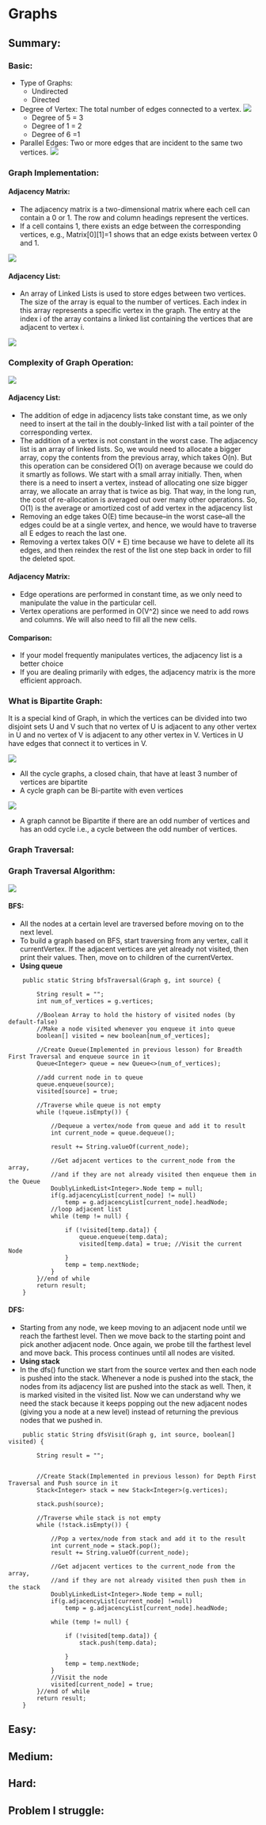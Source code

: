 # Graphs

## Summary:

### Basic:

* Type of Graphs:
  * Undirected
  * Directed
* Degree of Vertex: The total number of edges connected to a vertex. ![](../.gitbook/assets/image%20%2877%29.png) 
  * Degree of 5 = 3
  * Degree of 1  = 2
  * Degree of 6 =1
* Parallel Edges:  Two or more edges that are incident to the same two vertices. ![](../.gitbook/assets/image%20%2876%29.png) 



### Graph Implementation: 

#### Adjacency Matrix:

* The adjacency matrix is a two-dimensional matrix where each cell can contain a 0 or 1. The row and column headings represent the vertices.
* If a cell contains 1, there exists an edge between the corresponding vertices, e.g., Matrix\[0\]\[1\]=1 shows that an edge exists between vertex 0 and 1.

![](../.gitbook/assets/image%20%2872%29.png)

#### Adjacency List:

* An array of Linked Lists is used to store edges between two vertices. The size of the array is equal to the number of vertices. Each index in this array represents a specific vertex in the graph. The entry at the index i of the array contains a linked list containing the vertices that are adjacent to vertex i.

![](../.gitbook/assets/image%20%2874%29.png)

### Complexity of Graph  Operation:

![](../.gitbook/assets/image%20%2881%29.png)

#### Adjacency List: 

* The addition of edge in adjacency lists take constant time, as we only need to insert at the tail in the doubly-linked list with a tail pointer of the corresponding vertex.
* The addition of a vertex is not constant in the worst case. The adjacency list is an array of linked lists. So, we would need to allocate a bigger array, copy the contents from the previous array, which takes O\(n\). But this operation can be considered O\(1\) on average because we could do it smartly as follows. We start with a small array initially. Then, when there is a need to insert a vertex, instead of allocating one size bigger array, we allocate an array that is twice as big. That way, in the long run, the cost of re-allocation is averaged out over many other operations. So, O\(1\) is the average or amortized cost of add vertex in the adjacency list
* Removing an edge takes O\(E\) time because–in the worst case–all the edges could be at a single vertex, and hence, we would have to traverse all E edges to reach the last one.
* Removing a vertex takes O\(V + E\) time because we have to delete all its edges, and then reindex the rest of the list one step back in order to fill the deleted spot.

#### Adjacency Matrix: 

* Edge operations are performed in constant time, as we only need to manipulate the value in the particular cell.
* Vertex operations are performed in O\(V^2\) since we need to add rows and columns. We will also need to fill all the new cells.

#### Comparison:

* If your model frequently manipulates vertices, the adjacency list is a better choice
* If you are dealing primarily with edges, the adjacency matrix is the more efficient approach.

### What is Bipartite Graph:

It is  a special kind of Graph, in which the vertices can be divided into two disjoint sets U and V such that no vertex of U is adjacent to any other vertex in U and no vertex of V is adjacent to any other vertex in V. Vertices in U have edges that connect it to vertices in V.

![](../.gitbook/assets/image%20%2878%29.png)

* All the cycle graphs, a closed chain, that have  at least 3 number of vertices are bipartite
* A cycle graph can be Bi-partite with even vertices  

![](../.gitbook/assets/image%20%2873%29.png)

* A graph cannot be Bipartite if there are an odd number of vertices and has an odd cycle i.e., a cycle between the odd number of vertices.

### Graph Traversal:

### Graph Traversal Algorithm:



![](../.gitbook/assets/image%20%2883%29.png)

#### BFS:

* All the nodes at a certain level are traversed before moving on to the next level.
* To build a graph based on BFS, start traversing from any vertex, call it currentVertex. If the adjacent vertices are yet already not visited, then print their values. Then, move on to children of the currentVertex.
* **Using queue**

```text
    public static String bfsTraversal(Graph g, int source) {

        String result = "";
        int num_of_vertices = g.vertices;

        //Boolean Array to hold the history of visited nodes (by default-false)
        //Make a node visited whenever you enqueue it into queue
        boolean[] visited = new boolean[num_of_vertices];

        //Create Queue(Implemented in previous lesson) for Breadth First Traversal and enqueue source in it
        Queue<Integer> queue = new Queue<>(num_of_vertices);

        //add current node in to queue
        queue.enqueue(source);
        visited[source] = true;

        //Traverse while queue is not empty
        while (!queue.isEmpty()) {

            //Dequeue a vertex/node from queue and add it to result
            int current_node = queue.dequeue();

            result += String.valueOf(current_node);

            //Get adjacent vertices to the current_node from the array,
            //and if they are not already visited then enqueue them in the Queue
            DoublyLinkedList<Integer>.Node temp = null;
            if(g.adjacencyList[current_node] != null)
                temp = g.adjacencyList[current_node].headNode;
            //loop adjacent list
            while (temp != null) {

                if (!visited[temp.data]) {
                    queue.enqueue(temp.data);
                    visited[temp.data] = true; //Visit the current Node
                }
                temp = temp.nextNode;
            }
        }//end of while
        return result;
    }
```

#### DFS:

* Starting from any node, we keep moving to an adjacent node until we reach the farthest level. Then we move back to the starting point and pick another adjacent node. Once again, we probe till the farthest level and move back. This process continues until all nodes are visited.
* **Using stack**
* In the dfs\(\) function we start from the source vertex and then each node is pushed into the stack. Whenever a node is pushed into the stack, the nodes from its adjacency list are pushed into the stack as well. Then, it is marked visited in the visited list. Now we can understand why we need the stack because it keeps popping out the new adjacent nodes \(giving you a node at a new level\) instead of returning the previous nodes that we pushed in.

```text
    public static String dfsVisit(Graph g, int source, boolean[] visited) {

        String result = "";


        //Create Stack(Implemented in previous lesson) for Depth First Traversal and Push source in it
        Stack<Integer> stack = new Stack<Integer>(g.vertices);

        stack.push(source);

        //Traverse while stack is not empty
        while (!stack.isEmpty()) {

            //Pop a vertex/node from stack and add it to the result
            int current_node = stack.pop();
            result += String.valueOf(current_node);
            
            //Get adjacent vertices to the current_node from the array,
            //and if they are not already visited then push them in the stack
            DoublyLinkedList<Integer>.Node temp = null;
            if(g.adjacencyList[current_node] !=null)
                temp = g.adjacencyList[current_node].headNode;

            while (temp != null) {

                if (!visited[temp.data]) {
                    stack.push(temp.data);
                    
                }
                temp = temp.nextNode;
            }
            //Visit the node
            visited[current_node] = true;
        }//end of while
        return result;
    }
```







## Easy:

## Medium:

## Hard:

## Problem I struggle:

